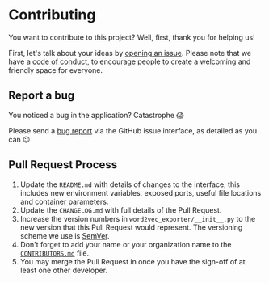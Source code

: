# Contributing

You want to contribute to this project? Well, first, thank you for helping us!

First, let's talk about your ideas by [opening an issue][app-issue-bug]. Please note that we
have a [code of conduct][code-of-conduct], to encourage people to create a welcoming and friendly
space for everyone.

## Report a bug

You noticed a bug in the application? Catastrophe :scream:

Please send a [bug report][app-issue-bug] via the GitHub issue interface, as detailed as you can :wink: 

## Pull Request Process

1. Update the `README.md` with details of changes to the interface, this includes new environment 
   variables, exposed ports, useful file locations and container parameters.
2. Update the `CHANGELOG.md` with full details of the Pull Request.
3. Increase the version numbers in `word2vec_exporter/__init__.py` to the new version that
   this Pull Request would represent. The versioning scheme we use is [SemVer](http://semver.org/).
4. Don't forget to add your name or your organization name to the [`CONTRIBUTORS.md`][contributors]
   file.
5. You may merge the Pull Request in once you have the sign-off of at least one other developer.

[app-issue-bug]: https://github.com/Cynnexis/word2vec_exporter/issues
[code-of-conduct]: CODE_OF_CONDUCT.md
[contributors]: CONTRIBUTORS.md
